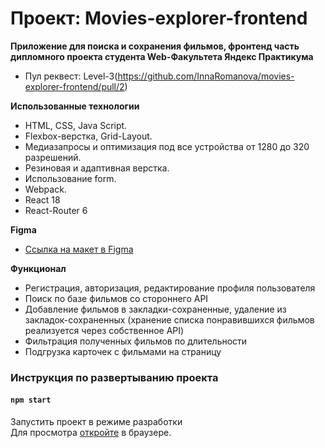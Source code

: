 # Проект: Movies-explorer-frontend

**Приложение для поиска и сохранения фильмов, фронтенд часть дипломного проекта студента Web-Факультета Яндекс Практикума**

* Пул реквест: Level-3(https://github.com/InnaRomanova/movies-explorer-frontend/pull/2)

**Использованные технологии**

* HTML, CSS, Java Script.
* Flexbox-верстка, Grid-Layout.
* Медиазапросы и оптимизация под все устройства от 1280 до 320 разрешений.
* Резиновая и адаптивная верстка.
* Использование form.
* Webpack.
* React 18
* React-Router 6

**Figma**
* [Ссылка на макет в Figma](https://disk.yandex.ru/d/jxtSL826MjigTw)

**Функционал**
* Регистрация, авторизация, редактирование профиля пользователя
* Поиск по базе фильмов со стороннего API
* Добавление фильмов в закладки-сохраненные, удаление из закладок-сохраненных (хранение списка понравившихся фильмов реализуется через собственное API)
* Фильтрация полученных фильмов по длительности
* Подгрузка карточек с фильмами на страницу

### Инструкция по развертыванию проекта
#### `npm start`

Запустить проект в режиме разработки
<br>
Для просмотра [откройте](http://localhost:3000) в браузере.
